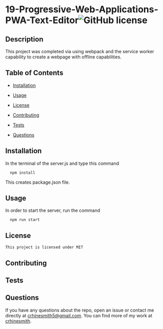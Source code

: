 # 19-Progressive-Web-Applications-PWA-Text-Editor![GitHub license](https://img.shields.io/badge/license-MIT-blue.svg)

  ## Description 
  This project was completed via using webpack and the service worker capability to create a webpage with offline capabilities.

  ## Table of Contents

  * [Installation](#installation)

  * [Usage](#usage)
     
   * [License](#license)


  * [Contributing](#contributing)

  * [Tests](#tests)

  * [Questions](#questions)

 ## Installation
  In the terminal of the server.js and type this command

      npm install
  This creates package.json file. 

  ## Usage
  In order to start the server, run the command
  
      npm run start
  
  ## License
    This project is licensed under MIT
  ## Contributing
  

  ## Tests
  

  ## Questions


  If you have any questions about the repo, open an issue or contact me directly at crhinesmith5@gmail.com. You can find more of my work at [crhinesmith](https://github.com/crhinesmith/).
